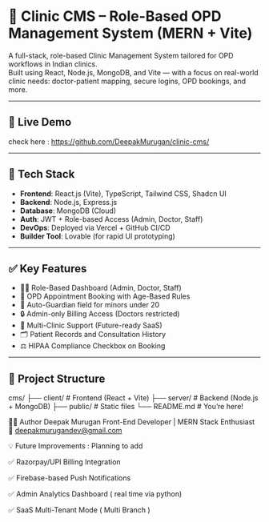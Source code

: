 # 🏥 Clinic CMS – Role-Based OPD Management System (MERN + Vite)

A full-stack, role-based Clinic Management System tailored for OPD workflows in Indian clinics.  
Built using React, Node.js, MongoDB, and Vite — with a focus on real-world clinic needs: doctor-patient mapping, secure logins, OPD bookings, and more.

---

## 🔗 Live Demo

check here : https://github.com/DeepakMurugan/clinic-cms/

---

## 🚀 Tech Stack

- **Frontend**: React.js (Vite), TypeScript, Tailwind CSS, Shadcn UI
- **Backend**: Node.js, Express.js
- **Database**: MongoDB (Cloud)
- **Auth**: JWT + Role-based Access (Admin, Doctor, Staff)
- **DevOps**: Deployed via Vercel + GitHub CI/CD
- **Builder Tool**: Lovable (for rapid UI prototyping)

---

## ✅ Key Features

- 👨‍⚕️ Role-Based Dashboard (Admin, Doctor, Staff)
- 📅 OPD Appointment Booking with Age-Based Rules
- 🧒 Auto-Guardian field for minors under 20
- 🔒 Admin-only Billing Access (Doctors restricted)
- 🏥 Multi-Clinic Support (Future-ready SaaS)
- 🗂️ Patient Records and Consultation History
- ⚖️ HIPAA Compliance Checkbox on Booking

---

## 📂 Project Structure

cms/
├── client/ # Frontend (React + Vite)
├── server/ # Backend (Node.js + MongoDB)
├── public/ # Static files
└── README.md # You’re here!

👨‍💻 Author
Deepak Murugan
Front-End Developer | MERN Stack Enthusiast
📧 deepakmurugandev@gmail.com


💡 Future Improvements : Planning to add

✅ Razorpay/UPI Billing Integration

✅ Firebase-based Push Notifications

✅ Admin Analytics Dashboard ( real time via python)

✅ SaaS Multi-Tenant Mode ( Multi Branch )


